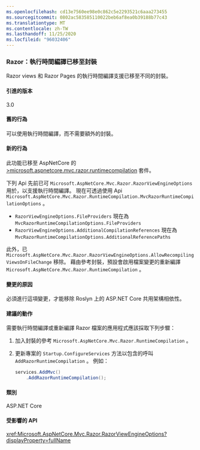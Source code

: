 ```yaml
---
ms.openlocfilehash: cd13e7560ee98e0c862c5e2293521c6aaa273455
ms.sourcegitcommit: 0802ac583585110022beb6af8ea0b39188b77c43
ms.translationtype: MT
ms.contentlocale: zh-TW
ms.lasthandoff: 11/25/2020
ms.locfileid: "96032406"
---
```

### <a name="razor-runtime-compilation-moved-to-a-package"></a>Razor：執行時間編譯已移至封裝

Razor views 和 Razor Pages 的執行時間編譯支援已移至不同的封裝。

#### <a name="version-introduced"></a>引進的版本

3.0

#### <a name="old-behavior"></a>舊的行為

可以使用執行時間編譯，而不需要額外的封裝。

#### <a name="new-behavior"></a>新的行為

此功能已移至 AspNetCore 的 [>microsoft.aspnetcore.mvc.razor.runtimecompilation](https://www.nuget.org/packages/Microsoft.AspNetCore.Mvc.Razor.RuntimeCompilation/) 套件。

下列 Api 先前已可 `Microsoft.AspNetCore.Mvc.Razor.RazorViewEngineOptions` 用於，以支援執行時間編譯。 現在可透過使用 Api `Microsoft.AspNetCore.Mvc.Razor.RuntimeCompilation.MvcRazorRuntimeCompilationOptions` 。

- `RazorViewEngineOptions.FileProviders` 現在為 `MvcRazorRuntimeCompilationOptions.FileProviders`
- `RazorViewEngineOptions.AdditionalCompilationReferences` 現在為 `MvcRazorRuntimeCompilationOptions.AdditionalReferencePaths`

此外，已 `Microsoft.AspNetCore.Mvc.Razor.RazorViewEngineOptions.AllowRecompilingViewsOnFileChange` 移除。 藉由參考封裝，預設會啟用檔案變更的重新編譯 `Microsoft.AspNetCore.Mvc.Razor.RuntimeCompilation` 。

#### <a name="reason-for-change"></a>變更的原因

必須進行這項變更，才能移除 Roslyn 上的 ASP.NET Core 共用架構相依性。

#### <a name="recommended-action"></a>建議的動作

需要執行時間編譯或重新編譯 Razor 檔案的應用程式應該採取下列步驟：

1. 加入封裝的參考 `Microsoft.AspNetCore.Mvc.Razor.RuntimeCompilation` 。
1. 更新專案的 `Startup.ConfigureServices` 方法以包含的呼叫 `AddRazorRuntimeCompilation` 。 例如：

    ```csharp
    services.AddMvc()
        .AddRazorRuntimeCompilation();
    ```

#### <a name="category"></a>類別

ASP.NET Core

#### <a name="affected-apis"></a>受影響的 API

<xref:Microsoft.AspNetCore.Mvc.Razor.RazorViewEngineOptions?displayProperty=fullName>

<!--

#### Affected APIs

`T:Microsoft.AspNetCore.Mvc.Razor.RazorViewEngineOptions`

-->
